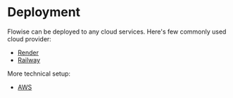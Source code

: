 # Deployment

Flowise can be deployed to any cloud services. Here's few commonly used cloud provider:

* [Render](render.md)
* [Railway](railway.md)

More technical setup:

* [AWS](aws.md)

